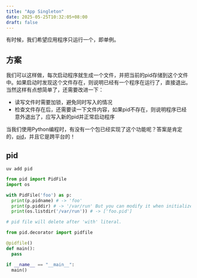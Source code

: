 ```yaml
---
title: "App Singleton"
date: 2025-05-25T10:32:05+08:00
draft: false
---
```


有时候，我们希望应用程序只运行一个，即单例。

## 方案

我们可以这样做，每次启动程序就生成一个文件，并把当前的pid存储到这个文件中。如果启动时发现这个文件存在，则说明已经有一个程序在运行了，直接退出。
当然这样有点想简单了，还需要改进一下：

- 读写文件时需要加锁，避免同时写入的情况
- 检查文件存在后，还需要读一下文件内容，如果pid不存在，则说明程序已经意外退出了，应写入新的pid并正常启动程序

当我们使用Python编程时，有没有一个包已经实现了这个功能呢？答案是肯定的，[pid](https://github.com/trbs/pid/)，并且它是跨平台的！

## pid

```shell
uv add pid
```

```python
from pid import PidFile
import os

with PidFile('foo') as p:
  print(p.pidname) # -> 'foo'
  print(p.piddir) # -> '/var/run' But you can modify it when initialize PidFile.
  print(os.listdir('/var/run')) # -> ['foo.pid']

# pid file will delete after 'with' literal.
```

```python
from pid.decorator import pidfile

@pidfile()
def main():
  pass

if __name__ == "__main__":
  main()
```

